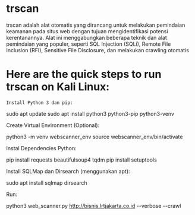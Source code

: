 # trscan
trscan adalah alat otomatis yang dirancang untuk melakukan pemindaian keamanan pada situs web dengan tujuan mengidentifikasi potensi kerentanannya. Alat ini menggabungkan beberapa teknik dan alat pemindaian yang populer, seperti SQL Injection (SQLi), Remote File Inclusion (RFI), Sensitive File Disclosure, dan melakukan crawling otomatis

# Here are the quick steps to run trscan on Kali Linux:

    Install Python 3 dan pip:

sudo apt update
sudo apt install python3 python3-pip python3-venv

Create Virtual Environment (Optional):

python3 -m venv webscanner_env
source webscanner_env/bin/activate

Instal Dependencies Python:

pip install requests beautifulsoup4 tqdm
pip install setuptools

Install SQLMap dan Dirsearch (menggunakan apt):

sudo apt install sqlmap dirsearch


Run:

python3 web_scanner.py http://bisnis.lrtjakarta.co.id --verbose --crawl
